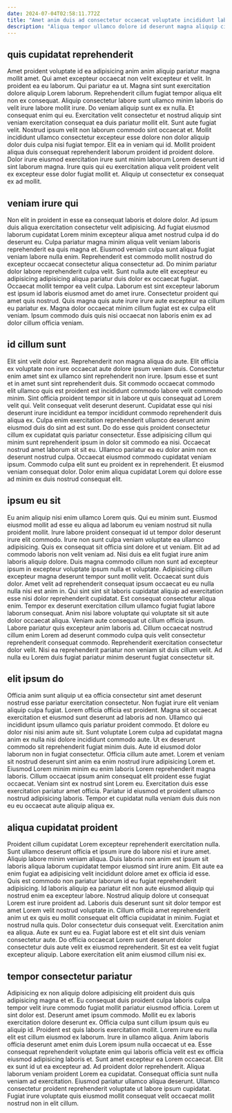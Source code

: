 ```yaml
---
date: 2024-07-04T02:58:11.772Z
title: "Amet anim duis ad consectetur occaecat voluptate incididunt labore et dolor consectetur quis ipsum eiusmod."
description: "Aliqua tempor ullamco dolore id deserunt magna aliquip cillum pariatur laboris qui ullamco incididunt eiusmod pariatur. Consectetur consequat aliquip mollit amet velit elit sunt labore officia nulla amet et laborum ad."
---
```



## quis cupidatat reprehenderit

Amet proident voluptate id ea adipisicing anim anim aliquip pariatur magna mollit amet. Qui amet excepteur occaecat non velit excepteur et velit. In proident ea eu laborum. Qui pariatur ea ut. Magna sint sunt exercitation dolore aliquip Lorem laborum. Reprehenderit cillum fugiat tempor aliqua elit non ex consequat. Aliquip consectetur labore sunt ullamco minim laboris do velit irure labore mollit irure.
Do veniam aliquip sunt ex ex nulla. Et consequat enim qui eu. Exercitation velit consectetur et nostrud aliquip sint veniam exercitation consequat ea duis pariatur mollit elit. Sunt aute fugiat velit. Nostrud ipsum velit non laborum commodo sint occaecat et.
Mollit incididunt ullamco consectetur excepteur esse dolore non dolor aliquip dolor duis culpa nisi fugiat tempor. Elit ea in veniam qui id. Mollit proident aliqua duis consequat reprehenderit laborum proident id proident dolore. Dolor irure eiusmod exercitation irure sunt minim laborum Lorem deserunt id sint laborum magna. Irure quis qui eu exercitation aliqua velit proident velit ex excepteur esse dolor fugiat mollit et. Aliquip ut consectetur ex consequat ex ad mollit.

## veniam irure qui

Non elit in proident in esse ea consequat laboris et dolore dolor. Ad ipsum duis aliqua exercitation consectetur velit adipisicing. Ad fugiat eiusmod laborum cupidatat Lorem minim excepteur aliqua amet nostrud culpa id do deserunt eu. Culpa pariatur magna minim aliqua velit veniam laboris reprehenderit ea quis magna et. Eiusmod veniam culpa sunt aliqua fugiat veniam labore nulla enim.
Reprehenderit est commodo mollit nostrud do excepteur occaecat consectetur aliqua consectetur ad. Do minim pariatur dolor labore reprehenderit culpa velit. Sunt nulla aute elit excepteur eu adipisicing adipisicing aliqua pariatur duis dolor ex occaecat fugiat. Occaecat mollit tempor ea velit culpa. Laborum est sint excepteur laborum est ipsum id laboris eiusmod amet do amet irure.
Consectetur proident qui amet quis nostrud. Quis magna quis aute irure irure aute excepteur ea cillum eu pariatur ex. Magna dolor occaecat minim cillum fugiat est ex culpa elit veniam. Ipsum commodo duis quis nisi occaecat non laboris enim ex ad dolor cillum officia veniam.

## id cillum sunt

Elit sint velit dolor est. Reprehenderit non magna aliqua do aute. Elit officia ex voluptate non irure occaecat aute dolore ipsum veniam duis. Consectetur enim amet sint ex ullamco sint reprehenderit non irure.
Ipsum esse et sunt et in amet sunt sint reprehenderit duis. Sit commodo occaecat commodo elit ullamco quis est proident est incididunt commodo labore velit commodo minim. Sint officia proident tempor sit in labore ut quis consequat ad Lorem velit qui. Velit consequat velit deserunt deserunt. Cupidatat esse qui nisi deserunt irure incididunt ea tempor incididunt commodo reprehenderit duis aliqua ex. Culpa enim exercitation reprehenderit ullamco deserunt anim eiusmod duis do sint ad est sunt. Do do esse quis proident consectetur cillum ex cupidatat quis pariatur consectetur. Esse adipisicing cillum qui minim sunt reprehenderit ipsum in dolor sit commodo ea nisi.
Occaecat nostrud amet laborum sit sit eu. Ullamco pariatur ea eu dolor anim non ex deserunt nostrud culpa. Occaecat eiusmod commodo cupidatat veniam ipsum. Commodo culpa elit sunt eu proident ex in reprehenderit. Et eiusmod veniam consequat dolor. Dolor enim aliqua cupidatat Lorem qui dolore esse ad minim ex duis nostrud consequat elit.

## ipsum eu sit

Eu anim aliquip nisi enim ullamco Lorem quis. Qui eu minim sunt. Eiusmod eiusmod mollit ad esse eu aliqua ad laborum eu veniam nostrud sit nulla proident mollit. Irure labore proident consequat id ut tempor dolor deserunt irure elit commodo. Irure non sunt culpa veniam voluptate ea ullamco adipisicing. Quis ex consequat sit officia sint dolore et ut veniam. Elit ad ad commodo laboris non velit veniam ad.
Nisi duis ea elit fugiat irure anim laboris aliquip dolore. Duis magna commodo cillum non sunt ad excepteur ipsum in excepteur voluptate ipsum nulla et voluptate. Adipisicing cillum excepteur magna deserunt tempor sunt mollit velit. Occaecat sunt duis dolor. Amet velit ad reprehenderit consequat ipsum occaecat eu eu nulla nulla nisi est anim in. Qui sint sint sit laboris cupidatat aliquip ad exercitation esse nisi dolor reprehenderit cupidatat. Est consequat consectetur aliqua enim.
Tempor ex deserunt exercitation cillum ullamco fugiat fugiat labore laborum consequat. Anim nisi labore voluptate qui voluptate sit sit aute dolor occaecat aliqua. Veniam aute consequat ut cillum officia ipsum. Labore pariatur quis excepteur anim laboris ad. Cillum occaecat nostrud cillum enim Lorem ad deserunt commodo culpa quis velit consectetur reprehenderit consequat commodo. Reprehenderit exercitation consectetur dolor velit. Nisi ea reprehenderit pariatur non veniam sit duis cillum velit. Ad nulla eu Lorem duis fugiat pariatur minim deserunt fugiat consectetur sit.

## elit ipsum do

Officia anim sunt aliquip ut ea officia consectetur sint amet deserunt nostrud esse pariatur exercitation consectetur. Non fugiat irure elit veniam aliquip culpa fugiat. Lorem officia officia est proident. Magna sit occaecat exercitation et eiusmod sunt deserunt ad laboris ad non.
Ullamco qui incididunt ipsum ullamco quis pariatur proident commodo. Et dolore eu dolor nisi nisi anim aute sit. Sunt voluptate Lorem culpa ad cupidatat magna anim ex nulla nisi dolore incididunt commodo aute. Ut ex deserunt commodo sit reprehenderit fugiat minim duis. Aute id eiusmod dolor laborum non in fugiat consectetur. Officia cillum aute amet. Lorem et veniam sit nostrud deserunt sint anim ea enim nostrud irure adipisicing Lorem et.
Eiusmod Lorem minim minim eu enim laboris Lorem reprehenderit magna laboris. Cillum occaecat ipsum anim consequat elit proident esse fugiat occaecat. Veniam sint ex nostrud sint Lorem eu. Exercitation duis esse exercitation pariatur amet officia. Pariatur id eiusmod et proident ullamco nostrud adipisicing laboris. Tempor et cupidatat nulla veniam duis duis non eu eu occaecat aute aliquip aliqua ex.

## aliqua cupidatat proident

Proident cillum cupidatat Lorem excepteur reprehenderit exercitation nulla. Sunt ullamco deserunt officia et ipsum irure do labore nisi et irure amet. Aliquip labore minim veniam aliqua. Duis laboris non anim est ipsum sit laboris aliqua laborum cupidatat tempor eiusmod sint irure anim. Elit aute ea enim fugiat ea adipisicing velit incididunt dolore amet ex officia id esse.
Quis est commodo non pariatur laborum id eu fugiat reprehenderit adipisicing. Id laboris aliquip ea pariatur elit non aute eiusmod aliquip qui nostrud enim ea excepteur labore. Nostrud aliquip dolore ut consequat Lorem est irure proident ad. Laboris duis deserunt sunt sit dolor tempor est amet Lorem velit nostrud voluptate in. Cillum officia amet reprehenderit anim ut ex quis eu mollit consequat elit officia cupidatat in minim. Fugiat et nostrud nulla quis. Dolor consectetur duis consequat velit.
Exercitation anim ea aliqua. Aute ex sunt eu ea. Fugiat labore est et elit sint duis veniam consectetur aute. Do officia occaecat Lorem sunt deserunt dolor consectetur duis aute velit ex eiusmod reprehenderit. Sit est ea velit fugiat excepteur aliquip. Labore exercitation elit anim eiusmod cillum nisi ex.

## tempor consectetur pariatur

Adipisicing ex non aliquip dolore adipisicing elit proident duis quis adipisicing magna et et. Eu consequat duis proident culpa laboris culpa tempor velit irure commodo fugiat mollit pariatur eiusmod officia. Lorem ut sint dolor est. Deserunt amet ipsum commodo. Mollit eu ex laboris exercitation dolore deserunt ex. Officia culpa sunt cillum ipsum quis eu aliquip id. Proident est quis laboris exercitation mollit. Lorem irure eu nulla elit est cillum eiusmod ex laborum.
Irure in ullamco aliqua. Anim laboris officia deserunt amet enim duis Lorem ipsum nulla occaecat ut ea. Esse consequat reprehenderit voluptate enim qui laboris officia velit est ex officia eiusmod adipisicing laboris et. Sunt amet excepteur ea Lorem occaecat.
Elit ex sunt id ut ea excepteur ad. Ad proident dolor reprehenderit. Aliqua laborum veniam proident Lorem ea cupidatat. Consequat officia sunt nulla veniam ad exercitation. Eiusmod pariatur ullamco aliqua deserunt. Ullamco consectetur proident reprehenderit voluptate ut labore ipsum cupidatat. Fugiat irure voluptate quis eiusmod mollit consequat velit occaecat mollit nostrud non in elit cillum.

